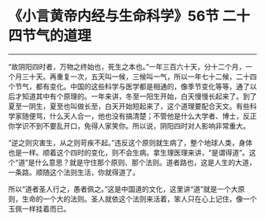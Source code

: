 # 《小言黄帝内经与生命科学》56节 二十四节气的道理

------

“故阴阳四时者，万物之终始也，死生之本也。”一年三百六十天，分十二个月，一个月三十天。再重复一次，五天叫一候，三候叫一气，所以一年七十二候，二十四个节气，都有变化。中国的这些科学与医学都是相通的，像季节变化等等，通了以后才知道其中有个原理的。一年来讲，冬至一阳生开始，白天慢慢长起来了。到了夏至一阴生，夏至也叫做长至，白天开始短起来了，这个道理要配合天文。有些科学家随便骂，什么天人合一，他也没有搞清楚；不管他是什么大学者、博士，反正你学识不到不要乱开口，免得人家笑你。所以说，阴阳四时对人影响非常重大。

“逆之则灾害生，从之则苛疾不起。”违反这个原则就生病了，整个地球人类，身体也是一样。顺着这个四时的变化，则不会生病。拿生理医理来讲，“是谓得道”。这个“道”是什么意思？就是守住那个原则、那个法则。道者路也，这是人生的大道，一条路。顺随这个法则生活，你就得道了。

所以“道者圣人行之，愚者佩之。”这是中国道的文化，这里讲“道”就是一个大原则，生命的一个大的法则。圣人就依这个法则来活着，笨人只在心上记住，像一个玉佩一样挂着而已。